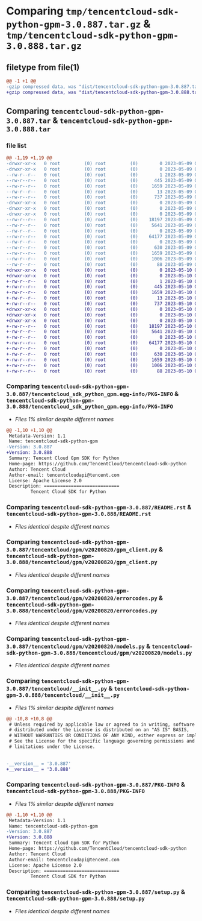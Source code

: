 # Comparing `tmp/tencentcloud-sdk-python-gpm-3.0.887.tar.gz` & `tmp/tencentcloud-sdk-python-gpm-3.0.888.tar.gz`

## filetype from file(1)

```diff
@@ -1 +1 @@
-gzip compressed data, was "dist/tencentcloud-sdk-python-gpm-3.0.887.tar", last modified: Tue May  9 02:56:44 2023, max compression
+gzip compressed data, was "dist/tencentcloud-sdk-python-gpm-3.0.888.tar", last modified: Wed May 10 02:15:57 2023, max compression
```

## Comparing `tencentcloud-sdk-python-gpm-3.0.887.tar` & `tencentcloud-sdk-python-gpm-3.0.888.tar`

### file list

```diff
@@ -1,19 +1,19 @@
-drwxr-xr-x   0 root         (0) root         (0)        0 2023-05-09 02:56:44.000000 tencentcloud-sdk-python-gpm-3.0.887/
-drwxr-xr-x   0 root         (0) root         (0)        0 2023-05-09 02:56:44.000000 tencentcloud-sdk-python-gpm-3.0.887/tencentcloud_sdk_python_gpm.egg-info/
--rw-r--r--   0 root         (0) root         (0)        1 2023-05-09 02:56:44.000000 tencentcloud-sdk-python-gpm-3.0.887/tencentcloud_sdk_python_gpm.egg-info/dependency_links.txt
--rw-r--r--   0 root         (0) root         (0)      445 2023-05-09 02:56:44.000000 tencentcloud-sdk-python-gpm-3.0.887/tencentcloud_sdk_python_gpm.egg-info/SOURCES.txt
--rw-r--r--   0 root         (0) root         (0)     1659 2023-05-09 02:56:44.000000 tencentcloud-sdk-python-gpm-3.0.887/tencentcloud_sdk_python_gpm.egg-info/PKG-INFO
--rw-r--r--   0 root         (0) root         (0)       13 2023-05-09 02:56:44.000000 tencentcloud-sdk-python-gpm-3.0.887/tencentcloud_sdk_python_gpm.egg-info/top_level.txt
--rw-r--r--   0 root         (0) root         (0)      737 2023-05-09 02:56:44.000000 tencentcloud-sdk-python-gpm-3.0.887/README.rst
-drwxr-xr-x   0 root         (0) root         (0)        0 2023-05-09 02:56:44.000000 tencentcloud-sdk-python-gpm-3.0.887/tencentcloud/
-drwxr-xr-x   0 root         (0) root         (0)        0 2023-05-09 02:56:44.000000 tencentcloud-sdk-python-gpm-3.0.887/tencentcloud/gpm/
-drwxr-xr-x   0 root         (0) root         (0)        0 2023-05-09 02:56:44.000000 tencentcloud-sdk-python-gpm-3.0.887/tencentcloud/gpm/v20200820/
--rw-r--r--   0 root         (0) root         (0)    18197 2023-05-09 02:56:44.000000 tencentcloud-sdk-python-gpm-3.0.887/tencentcloud/gpm/v20200820/gpm_client.py
--rw-r--r--   0 root         (0) root         (0)     5641 2023-05-09 02:56:44.000000 tencentcloud-sdk-python-gpm-3.0.887/tencentcloud/gpm/v20200820/errorcodes.py
--rw-r--r--   0 root         (0) root         (0)        0 2023-05-09 02:56:44.000000 tencentcloud-sdk-python-gpm-3.0.887/tencentcloud/gpm/v20200820/__init__.py
--rw-r--r--   0 root         (0) root         (0)    64177 2023-05-09 02:56:44.000000 tencentcloud-sdk-python-gpm-3.0.887/tencentcloud/gpm/v20200820/models.py
--rw-r--r--   0 root         (0) root         (0)        0 2023-05-09 02:56:44.000000 tencentcloud-sdk-python-gpm-3.0.887/tencentcloud/gpm/__init__.py
--rw-r--r--   0 root         (0) root         (0)      630 2023-05-09 02:56:44.000000 tencentcloud-sdk-python-gpm-3.0.887/tencentcloud/__init__.py
--rw-r--r--   0 root         (0) root         (0)     1659 2023-05-09 02:56:44.000000 tencentcloud-sdk-python-gpm-3.0.887/PKG-INFO
--rw-r--r--   0 root         (0) root         (0)     1006 2023-05-09 02:56:44.000000 tencentcloud-sdk-python-gpm-3.0.887/setup.py
--rw-r--r--   0 root         (0) root         (0)       88 2023-05-09 02:56:44.000000 tencentcloud-sdk-python-gpm-3.0.887/setup.cfg
+drwxr-xr-x   0 root         (0) root         (0)        0 2023-05-10 02:15:57.000000 tencentcloud-sdk-python-gpm-3.0.888/
+drwxr-xr-x   0 root         (0) root         (0)        0 2023-05-10 02:15:57.000000 tencentcloud-sdk-python-gpm-3.0.888/tencentcloud_sdk_python_gpm.egg-info/
+-rw-r--r--   0 root         (0) root         (0)        1 2023-05-10 02:15:56.000000 tencentcloud-sdk-python-gpm-3.0.888/tencentcloud_sdk_python_gpm.egg-info/dependency_links.txt
+-rw-r--r--   0 root         (0) root         (0)      445 2023-05-10 02:15:56.000000 tencentcloud-sdk-python-gpm-3.0.888/tencentcloud_sdk_python_gpm.egg-info/SOURCES.txt
+-rw-r--r--   0 root         (0) root         (0)     1659 2023-05-10 02:15:56.000000 tencentcloud-sdk-python-gpm-3.0.888/tencentcloud_sdk_python_gpm.egg-info/PKG-INFO
+-rw-r--r--   0 root         (0) root         (0)       13 2023-05-10 02:15:56.000000 tencentcloud-sdk-python-gpm-3.0.888/tencentcloud_sdk_python_gpm.egg-info/top_level.txt
+-rw-r--r--   0 root         (0) root         (0)      737 2023-05-10 02:15:56.000000 tencentcloud-sdk-python-gpm-3.0.888/README.rst
+drwxr-xr-x   0 root         (0) root         (0)        0 2023-05-10 02:15:57.000000 tencentcloud-sdk-python-gpm-3.0.888/tencentcloud/
+drwxr-xr-x   0 root         (0) root         (0)        0 2023-05-10 02:15:57.000000 tencentcloud-sdk-python-gpm-3.0.888/tencentcloud/gpm/
+drwxr-xr-x   0 root         (0) root         (0)        0 2023-05-10 02:15:57.000000 tencentcloud-sdk-python-gpm-3.0.888/tencentcloud/gpm/v20200820/
+-rw-r--r--   0 root         (0) root         (0)    18197 2023-05-10 02:15:56.000000 tencentcloud-sdk-python-gpm-3.0.888/tencentcloud/gpm/v20200820/gpm_client.py
+-rw-r--r--   0 root         (0) root         (0)     5641 2023-05-10 02:15:56.000000 tencentcloud-sdk-python-gpm-3.0.888/tencentcloud/gpm/v20200820/errorcodes.py
+-rw-r--r--   0 root         (0) root         (0)        0 2023-05-10 02:15:56.000000 tencentcloud-sdk-python-gpm-3.0.888/tencentcloud/gpm/v20200820/__init__.py
+-rw-r--r--   0 root         (0) root         (0)    64177 2023-05-10 02:15:56.000000 tencentcloud-sdk-python-gpm-3.0.888/tencentcloud/gpm/v20200820/models.py
+-rw-r--r--   0 root         (0) root         (0)        0 2023-05-10 02:15:56.000000 tencentcloud-sdk-python-gpm-3.0.888/tencentcloud/gpm/__init__.py
+-rw-r--r--   0 root         (0) root         (0)      630 2023-05-10 02:15:56.000000 tencentcloud-sdk-python-gpm-3.0.888/tencentcloud/__init__.py
+-rw-r--r--   0 root         (0) root         (0)     1659 2023-05-10 02:15:57.000000 tencentcloud-sdk-python-gpm-3.0.888/PKG-INFO
+-rw-r--r--   0 root         (0) root         (0)     1006 2023-05-10 02:15:56.000000 tencentcloud-sdk-python-gpm-3.0.888/setup.py
+-rw-r--r--   0 root         (0) root         (0)       88 2023-05-10 02:15:57.000000 tencentcloud-sdk-python-gpm-3.0.888/setup.cfg
```

### Comparing `tencentcloud-sdk-python-gpm-3.0.887/tencentcloud_sdk_python_gpm.egg-info/PKG-INFO` & `tencentcloud-sdk-python-gpm-3.0.888/tencentcloud_sdk_python_gpm.egg-info/PKG-INFO`

 * *Files 1% similar despite different names*

```diff
@@ -1,10 +1,10 @@
 Metadata-Version: 1.1
 Name: tencentcloud-sdk-python-gpm
-Version: 3.0.887
+Version: 3.0.888
 Summary: Tencent Cloud Gpm SDK for Python
 Home-page: https://github.com/TencentCloud/tencentcloud-sdk-python
 Author: Tencent Cloud
 Author-email: tencentcloudapi@tencent.com
 License: Apache License 2.0
 Description: ============================
         Tencent Cloud SDK for Python
```

### Comparing `tencentcloud-sdk-python-gpm-3.0.887/README.rst` & `tencentcloud-sdk-python-gpm-3.0.888/README.rst`

 * *Files identical despite different names*

### Comparing `tencentcloud-sdk-python-gpm-3.0.887/tencentcloud/gpm/v20200820/gpm_client.py` & `tencentcloud-sdk-python-gpm-3.0.888/tencentcloud/gpm/v20200820/gpm_client.py`

 * *Files identical despite different names*

### Comparing `tencentcloud-sdk-python-gpm-3.0.887/tencentcloud/gpm/v20200820/errorcodes.py` & `tencentcloud-sdk-python-gpm-3.0.888/tencentcloud/gpm/v20200820/errorcodes.py`

 * *Files identical despite different names*

### Comparing `tencentcloud-sdk-python-gpm-3.0.887/tencentcloud/gpm/v20200820/models.py` & `tencentcloud-sdk-python-gpm-3.0.888/tencentcloud/gpm/v20200820/models.py`

 * *Files identical despite different names*

### Comparing `tencentcloud-sdk-python-gpm-3.0.887/tencentcloud/__init__.py` & `tencentcloud-sdk-python-gpm-3.0.888/tencentcloud/__init__.py`

 * *Files 1% similar despite different names*

```diff
@@ -10,8 +10,8 @@
 # Unless required by applicable law or agreed to in writing, software
 # distributed under the License is distributed on an "AS IS" BASIS,
 # WITHOUT WARRANTIES OR CONDITIONS OF ANY KIND, either express or implied.
 # See the License for the specific language governing permissions and
 # limitations under the License.
 
 
-__version__ = '3.0.887'
+__version__ = '3.0.888'
```

### Comparing `tencentcloud-sdk-python-gpm-3.0.887/PKG-INFO` & `tencentcloud-sdk-python-gpm-3.0.888/PKG-INFO`

 * *Files 1% similar despite different names*

```diff
@@ -1,10 +1,10 @@
 Metadata-Version: 1.1
 Name: tencentcloud-sdk-python-gpm
-Version: 3.0.887
+Version: 3.0.888
 Summary: Tencent Cloud Gpm SDK for Python
 Home-page: https://github.com/TencentCloud/tencentcloud-sdk-python
 Author: Tencent Cloud
 Author-email: tencentcloudapi@tencent.com
 License: Apache License 2.0
 Description: ============================
         Tencent Cloud SDK for Python
```

### Comparing `tencentcloud-sdk-python-gpm-3.0.887/setup.py` & `tencentcloud-sdk-python-gpm-3.0.888/setup.py`

 * *Files identical despite different names*

